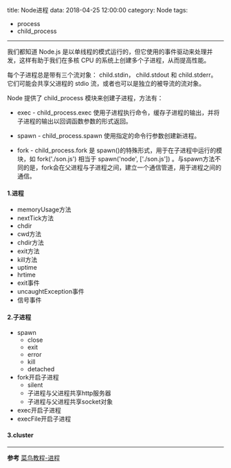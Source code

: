 title: Node进程
data: 2018-04-25 12:00:00
category: Node
tags: 
- process
- child_process

---

我们都知道 Node.js 是以单线程的模式运行的，但它使用的事件驱动来处理并发，这样有助于我们在多核 CPU 的系统上创建多个子进程，从而提高性能。

每个子进程总是带有三个流对象： child.stdin， child.stdout 和 child.stderr。 它们可能会共享父进程的 stdio 流，或者也可以是独立的被导流的流对象。

Node 提供了 child_process 模块来创建子进程，方法有：

- exec - child_process.exec 使用子进程执行命令，缓存子进程的输出，并将子进程的输出以回调函数参数的形式返回。

- spawn - child_process.spawn 使用指定的命令行参数创建新进程。

- fork - child_process.fork 是 spawn()的特殊形式，用于在子进程中运行的模块，如 fork('./son.js') 相当于 spawn('node', ['./son.js']) 。与spawn方法不同的是，fork会在父进程与子进程之间，建立一个通信管道，用于进程之间的通信。

#### 1.进程

- memoryUsage方法
- nextTick方法
- chdir
- cwd方法
- chdir方法
- exit方法
- kill方法
- uptime
- hrtime
- exit事件
- uncaughtException事件
- 信号事件

#### 2.子进程

- spawn
    - close
    - exit
    - error
    - kill
    - detached
- fork开启子进程
    - silent
    - 子进程与父进程共享http服务器
    - 子进程与父进程共享socket对象
- exec开启子进程
- execFile开启子进程

#### 3.cluster


--- ------------------------------------------------

**参考**
[菜鸟教程-进程](http://www.runoob.com/nodejs/nodejs-process.html)














